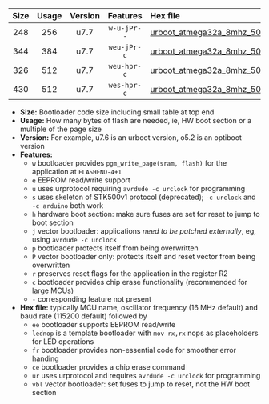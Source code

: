 |Size|Usage|Version|Features|Hex file|
|:-:|:-:|:-:|:-:|:--|
|248|256|u7.7|`w-u-jPr--`|[urboot_atmega32a_8mhz_500000bps_lednop_fr_ur_vbl.hex](https://raw.githubusercontent.com/stefanrueger/urboot.hex/main/mcus/atmega32a/fcpu_8mhz/500000_bps/urboot_atmega32a_8mhz_500000bps_lednop_fr_ur_vbl.hex)|
|344|384|u7.7|`weu-jPr-c`|[urboot_atmega32a_8mhz_500000bps_ee_lednop_fr_ce_ur_vbl.hex](https://raw.githubusercontent.com/stefanrueger/urboot.hex/main/mcus/atmega32a/fcpu_8mhz/500000_bps/urboot_atmega32a_8mhz_500000bps_ee_lednop_fr_ce_ur_vbl.hex)|
|326|512|u7.7|`weu-hpr-c`|[urboot_atmega32a_8mhz_500000bps_ee_lednop_fr_ce_ur.hex](https://raw.githubusercontent.com/stefanrueger/urboot.hex/main/mcus/atmega32a/fcpu_8mhz/500000_bps/urboot_atmega32a_8mhz_500000bps_ee_lednop_fr_ce_ur.hex)|
|430|512|u7.7|`wes-hpr-c`|[urboot_atmega32a_8mhz_500000bps_ee_lednop_fr_ce.hex](https://raw.githubusercontent.com/stefanrueger/urboot.hex/main/mcus/atmega32a/fcpu_8mhz/500000_bps/urboot_atmega32a_8mhz_500000bps_ee_lednop_fr_ce.hex)|

- **Size:** Bootloader code size including small table at top end
- **Usage:** How many bytes of flash are needed, ie, HW boot section or a multiple of the page size
- **Version:** For example, u7.6 is an urboot version, o5.2 is an optiboot version
- **Features:**
  + `w` bootloader provides `pgm_write_page(sram, flash)` for the application at `FLASHEND-4+1`
  + `e` EEPROM read/write support
  + `u` uses urprotocol requiring `avrdude -c urclock` for programming
  + `s` uses skeleton of STK500v1 protocol (deprecated); `-c urclock` and `-c arduino` both work
  + `h` hardware boot section: make sure fuses are set for reset to jump to boot section
  + `j` vector bootloader: applications *need to be patched externally*, eg, using `avrdude -c urclock`
  + `p` bootloader protects itself from being overwritten
  + `P` vector bootloader only: protects itself and reset vector from being overwritten
  + `r` preserves reset flags for the application in the register R2
  + `c` bootloader provides chip erase functionality (recommended for large MCUs)
  + `-` corresponding feature not present
- **Hex file:** typically MCU name, oscillator frequency (16 MHz default) and baud rate (115200 default) followed by
  + `ee` bootloader supports EEPROM read/write
  + `lednop` is a template bootloader with `mov rx,rx` nops as placeholders for LED operations
  + `fr` bootloader provides non-essential code for smoother error handing
  + `ce` bootloader provides a chip erase command
  + `ur` uses urprotocol and requires `avrdude -c urclock` for programming
  + `vbl` vector bootloader: set fuses to jump to reset, not the HW boot section
